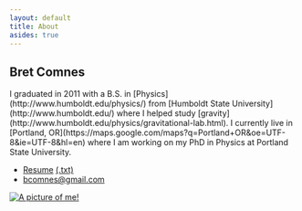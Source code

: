 ```yaml
---
layout: default
title: About
asides: true
---
```

<section itemscope itemtype="http://schema.org/Person">
<h1 itemprop="name">Bret Comnes</h1>
I graduated in 2011 with a B.S. in [Physics](http://www.humboldt.edu/physics/) from [Humboldt State University](http://www.humboldt.edu/) where I helped study [gravity](http://www.humboldt.edu/physics/gravitational-lab.html).  I currently live in [Portland, OR](https://maps.google.com/maps?q=Portland+OR&oe=UTF-8&ie=UTF-8&hl=en) where I am working on my PhD in Physics at Portland State University.

<ul>
<li><a href="/assets/resume/Bret-Comnes-Public.pdf">Resume</a> <a href="/assets/resume/Bret-Comnes-Public.txt">(.txt)</a></li>
<li><a href="mailto:bcomnes@gmail.com" itemprop="email">bcomnes@gmail.com</a></li>
</ul>

<a href="http://www.flickr.com/photos/bretc/">
<img itemprop="image" src="http://farm6.staticflickr.com/5111/5914206691_f014912197_m.jpg" class="img-polaroid" alt="A picture of me!">
</a>
</section>
